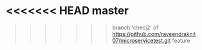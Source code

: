 <<<<<<< HEAD
master
=======
>>>>>>> branch 'checj2' of https://github.com/raveendraknit07/microservicetest.git
feature
